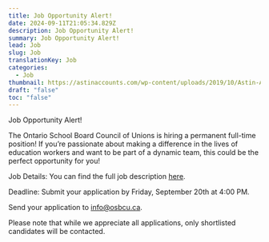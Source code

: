 ```yaml
---
title: Job Opportunity Alert!
date: 2024-09-11T21:05:34.829Z
description: Job Opportunity Alert!
summary: Job Opportunity Alert!
lead: Job
slug: Job
translationKey: Job
categories:
  - Job
thumbnail: https://astinaccounts.com/wp-content/uploads/2019/10/Astin-Accounts-Hiring.png
draft: "false"
toc: "false"
---
```

Job Opportunity Alert! 

The Ontario School Board Council of Unions is hiring a permanent full-time position! If you’re passionate about making a difference in the lives of education workers and want to be part of a dynamic team, this could be the perfect opportunity for you!

Job Details: You [](https://drive.google.com/file/d/1kSZashmecugY4zeSOGM-5ID4Ilq3U-fm/view?fbclid=IwY2xjawFO7p1leHRuA2FlbQIxMAABHb9QAbGWBih9hvF6QgciqYJ-ll9OgJcixEeqjiLt4ElPhadqBuSubhJz9A_aem_1NmaVdcIqCcLzdL5pltfVA)can find the full job description [here](https://drive.google.com/file/d/1kSZashmecugY4zeSOGM-5ID4Ilq3U-fm/view?fbclid=IwY2xjawFO7p1leHRuA2FlbQIxMAABHb9QAbGWBih9hvF6QgciqYJ-ll9OgJcixEeqjiLt4ElPhadqBuSubhJz9A_aem_1NmaVdcIqCcLzdL5pltfVA).

Deadline: Submit your application by Friday, September 20th at 4:00 PM.

Send your application to info@osbcu.ca.

Please note that while we appreciate all applications, only shortlisted candidates will be contacted.